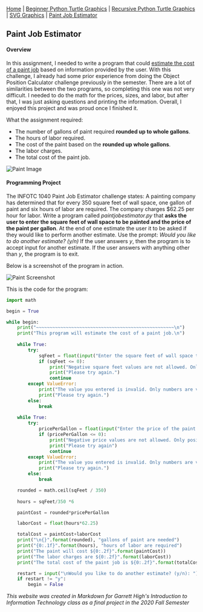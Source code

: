 [Home](https://google.com) | [Beginner Python Turtle Graphics](https://google.com) | [Recursive Python Turtle Graphics](https://google.com) | [SVG Graphics](https://google.com) | [Paint Job Estimator](https://google.com)

## Paint Job Estimator

#### Overview

In this assignment, I needed to write a program that could [estimate the cost of a paint job](https://paintingleads.com/how-to-bid-a-paint-job-a-free-guide-to-estimating/) based on information provided by the user. With this challenge, I already had some prior experience from doing the Object Position Calculator challenge previously in the semester. There are a lot of similarities between the two programs, so completing this one was not very difficult. I needed to do the math for the prices, sizes, and labor, but after that, I was just asking questions and printing the information. Overall, I enjoyed this project and was proud once I finished it.



What the assignment required:

- The number of gallons of paint required **rounded up to whole gallons**.
- The hours of labor required.
- The cost of the paint based on the **rounded up whole gallons**.
- The labor charges.
- The total cost of the paint job.



![Paint Image](https://1build.com/wp-content/uploads/2020/05/1build_blog_painting_estimate_v1.jpg)





#### Programming Project

The INFOTC 1040 Paint Job Estimator challenge states: A painting company has determined that for every 350 square feet of wall space, one gallon of paint and six hours of labor are required. The company charges $62.25 per hour for labor. Write a program called *paintjobestimator.py* that **asks the user to enter the square feet of wall space to be painted and the price of the paint per gallon**. At the end of one estimate the user it to be asked if they would like to perform another estimate. Use the prompt: *Would you like to do another estimate? (y/n)* If the user answers *y*, then the program is to accept input for another estimate. If the user answers with anything other than *y*, the program is to exit.



Below is a screenshot of the program in action.

![Paint Screenshot](https://github.com/GarrettHigh/final/blob/master/Pictures/paint.jpg?raw=true)



This is the code for the program:


```python
import math

begin = True

while begin:
    print("~~~~~~~~~~~~~~~~~~~~~~~~~~~~~~~~~~~~~~~~~~~~~~~~~~~\n")
    print("This program will estimate the cost of a paint job.\n")
    
    while True:
        try:
            sqFeet = float(input("Enter the square feet of wall space to be painted: " ))
            if (sqFeet <= 0):
                print("Negative square feet values are not allowed. Only positive values greater than 0 are valid.")
                print("Please try again.")
                continue
        except ValueError:
            print("The value you entered is invalid. Only numbers are valid.")
            print("Please try again.")
        else:
            break
    
    while True:
        try:
            pricePerGallon = float(input("Enter the price of the paint per gallon: " ))
            if (pricePerGallon <= 0):
                print("Negative price values are not allowed. Only positive values greater than 0 are valid.")
                print("Please try again")
                continue
        except ValueError:
            print("The value you entered is invalid. Only numbers are valid.")
            print("Please try again.")
        else:
            break

    rounded = math.ceil(sqFeet / 350)
    
    hours = sqFeet/350 *6

    paintCost = rounded*pricePerGallon

    laborCost = float(hours*62.25)

    totalCost = paintCost+laborCost
    print("\n{}".format(rounded), "gallons of paint are needed")
    print("{0:.1f}".format(hours), "hours of labor are required")
    print("The paint will cost ${0:.2f}".format(paintCost))
    print("The labor charges are ${0:.2f}".format(laborCost))
    print("The total cost of the paint job is ${0:.2f}".format(totalCost))

    restart = input("\nWould you like to do another estimate? (y/n): ")
    if restart != "y":
        begin = False

```



*This website was created in Markdown for Garrett High's Introduction to Information Technology class as a final project in the 2020 Fall Semester*
